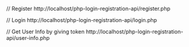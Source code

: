 // Register
http://localhost/php-login-registration-api/register.php

// Login
http://localhost/php-login-registration-api/login.php

// Get User Info by giving token
http://localhost/php-login-registration-api/user-info.php
